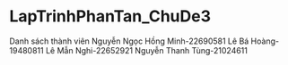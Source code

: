 # LapTrinhPhanTan_ChuDe3
Danh sách thành viên
Nguyễn Ngọc Hồng Minh-22690581
Lê Bá Hoàng-19480811 
Lê Mẫn Nghi-22652921
Nguyễn Thanh Tùng-21024611
